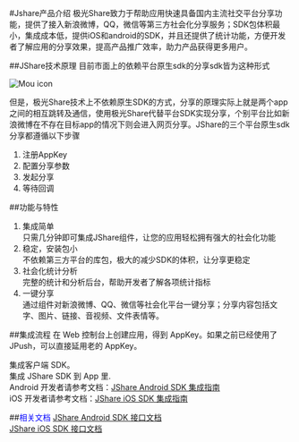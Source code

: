 #Jshare产品介绍
极光Share致力于帮助应用快速具备国内主流社交平台分享功能，提供了接入新浪微博，QQ，微信等第三方社会化分享服务；SDK包体积最小，集成成本低，提供iOS和android的SDK，并且还提供了统计功能，方便开发者了解应用的分享效果，提高产品推广效率，助力产品获得更多用户。


##JShare技术原理
目前市面上的依赖平台原生sdk的分享sdk皆为这种形式

![Mou icon](http://wiki.jpushoa.com/download/attachments/12689800/QQ图片20170313111307.png?version=1&modificationDate=1489374815000&api=v2)

但是，极光Share技术上不依赖原生SDK的方式，分享的原理实际上就是两个app之间的相互跳转及通信，使用极光Share代替平台SDK实现分享，个别平台比如新浪微博在不存在目标app的情况下则会进入网页分享。JShare的三个平台原生sdk分享都遵循以下步骤

1. 注册AppKey
2. 配置分享参数
3. 发起分享
4. 等待回调

##功能与特性
1. 集成简单<br>
	只需几分钟即可集成JShare组件，让您的应用轻松拥有强大的社会化功能
2. 稳定，安装包小<br>
	不依赖第三方平台的库包，极大的减少SDK的体积，让分享更稳定
3. 社会化统计分析<br>
	完整的统计和分析后台，帮助开发者了解各项统计指标
4. 一键分享<br>
	通过组件对新浪微博、QQ、微信等社会化平台一键分享；分享内容包括文字、图片、链接、音视频、文件表情等。
	
##集成流程
在 Web 控制台上创建应用，得到 AppKey。如果之前已经使用了 JPush，可以直接延用老的 AppKey。

集成客户端 SDK。<br>
集成 JShare SDK 到 App 里.<br>
Android 开发者请参考文档：[JShare Android SDK 集成指南](/zh/JShare/docs/client/android_sdk.md) <br>
iOS 开发者请参考文档：[JShare iOS SDK 集成指南](/zh/JShare/docs/client/android_sdk.md)<br>

##<font color=blue >相关文档</font>
[JShare Android SDK 接口文档](http://baidu.com)  <br>
[JShare iOS SDK 接口文档](http://baidu.com)












	
